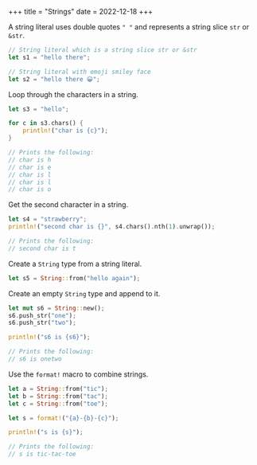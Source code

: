 +++
title = "Strings"
date = 2022-12-18
+++

A string literal uses double quotes `" "` and represents a string slice `str` or `&str`.

```rust
// String literal which is a string slice str or &str
let s1 = "hello there";

// String literal with emoji smiley face
let s2 = "hello there 😀";
```

Loop through the characters in a string.

```rust
let s3 = "hello";

for c in s3.chars() {
    println!("char is {c}");
}

// Prints the following:
// char is h
// char is e
// char is l
// char is l
// char is o
```

Get the second character in a string.

```rust
let s4 = "strawberry";
println!("second char is {}", s4.chars().nth(1).unwrap());

// Prints the following:
// second char is t
```

Create a `String` type from a string literal.

```rust
let s5 = String::from("hello again");
```

Create an empty `String` type and append to it.

```rust
let mut s6 = String::new();
s6.push_str("one");
s6.push_str("two");

println!("s6 is {s6}");

// Prints the following:
// s6 is onetwo
```

Use the `format!` macro to combine strings.

```rust
let a = String::from("tic");
let b = String::from("tac");
let c = String::from("toe");

let s = format!("{a}-{b}-{c}");

println!("s is {s}");

// Prints the following:
// s is tic-tac-toe
```
